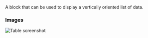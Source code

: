 A block that can be used to display a vertically oriented list of data.

### Images

![Table screenshot](https://gitlab.com/appsemble/appsemble/-/raw/0.18.26/config/assets/list.png)
